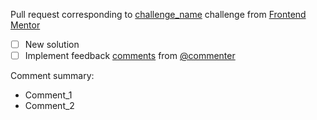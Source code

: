 Pull request corresponding to [challenge_name](challenge_url) challenge from [Frontend Mentor](https://www.frontendmentor.io/)

- [ ] New solution
- [ ] Implement feedback [comments]() from [@commenter](https://www.frontendmentor.io/profile/commenter_username)

Comment summary:

- Comment_1
- Comment_2
